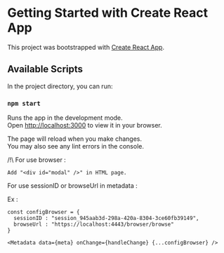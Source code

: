 # Getting Started with Create React App

This project was bootstrapped with [Create React App](https://github.com/facebook/create-react-app).

## Available Scripts

In the project directory, you can run:

### `npm start`

Runs the app in the development mode.\
Open [http://localhost:3000](http://localhost:3000) to view it in your browser.

The page will reload when you make changes.\
You may also see any lint errors in the console.


/!\ For use browser :

```
Add "<div id="modal" />" in HTML page.
```



For use sessionID or browseUrl in metadata :

Ex : 

```
const configBrowser = {
  sessionID : "session_945aab3d-298a-420a-8304-3ce60fb39149",
  browseUrl : "https://localhost:4443/browser/browse"
}

<Metadata data={meta} onChange={handleChange} {...configBrowser} />
```